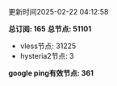 更新时间2025-02-22 04:12:58

**总订阅: 165**
**总节点: 51101**
- vless节点: 31225
- hysteria2节点: 3

**google ping有效节点: 361**
